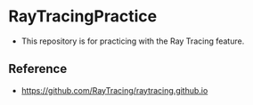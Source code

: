 # RayTracingPractice
- This repository is for practicing with the Ray Tracing feature.

## Reference
- https://github.com/RayTracing/raytracing.github.io
